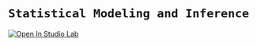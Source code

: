 # `Statistical Modeling and Inference`

[![Open In Studio Lab](https://studiolab.sagemaker.aws/studiolab.svg)](https://studiolab.sagemaker.aws/import/github/chuckpr/sdss-statistical-modeling-and-inference/blob/main/GettingStarted.ipynb)
